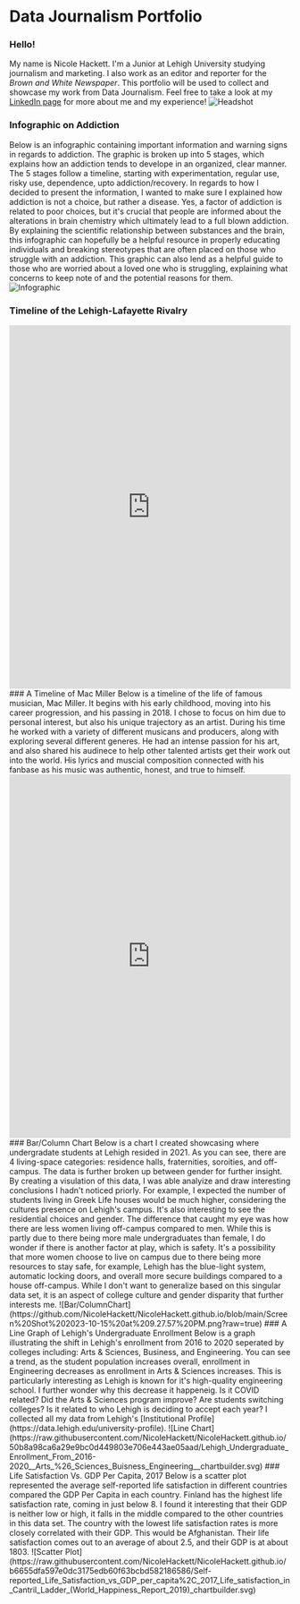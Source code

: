 # Data Journalism Portfolio
### Hello!
My name is Nicole Hackett. I'm a Junior at Lehigh University studying journalism and marketing. I also work as an editor and reporter for the _Brown and White Newspaper_. This portfolio will be used to collect and showcase my work from Data Journalism. 
Feel free to take a look at my [LinkedIn page](https://www.linkedin.com/in/nicole-hackett-51b599237/) for more about me and my experience!
![Headshot](https://github.com/NicoleHackett/NicoleHackett.github.io/blob/main/Screen%20Shot%202023-09-21%20at%2011.30.12%20AM.jpeg?raw=true)
### Infographic on Addiction
Below is an infographic containing important information and warning signs in regards to addiction. The graphic is broken up into 5 stages, which explains how an addiction tends to develope in an organized, clear manner. The 5 stages follow a timeline, starting with experimentation, regular use, risky use, dependence, upto addiction/recovery. In regards to how I decided to present the information, I wanted to make sure I explained how addiction is not a choice, but rather a disease. Yes, a factor of addiction is related to poor choices, but it's crucial that people are informed about the alterations in brain chemistry which ultimately lead to a full blown addiction. By explaining the scientific relationship between substances and the brain, this infographic can hopefully be a helpful resource in properly educating individuals and breaking stereotypes that are often placed on those who struggle with an addiction. This graphic can also lend as a helpful guide to those who are worried about a loved one who is struggling, explaining what concerns to keep note of and the potential reasons for them.  
![Infographic](https://github.com/NicoleHackett/NicoleHackett.github.io/blob/main/Orange%20Green%20Blue%20Colorful%205%20Reasons%20To%20Use%20Informational%20infographic.jpg?raw=true)
### Timeline of the Lehigh-Lafayette Rivalry
<iframe src='https://cdn.knightlab.com/libs/timeline3/latest/embed/index.html?source=1DPJBLnCj_6nkWmdrcZPUCMYz5vkdSBnTvE5xy9E_WKs&font=Default&lang=en&initial_zoom=2&height=650' width='100%' height='650' webkitallowfullscreen mozallowfullscreen allowfullscreen frameborder='0'></iframe> 
### A Timeline of Mac Miller
Below is a timeline of the life of famous musician, Mac Miller. It begins with his early childhood, moving into his career progression, and his passing in 2018. I chose to focus on him due to personal interest, but also his unique trajectory as an artist. During his time he worked with a variety of different musicans and producers, along with exploring several different generes. He had an intense passion for his art, and also shared his audinece to help other talented artists get their work out into the world. His lyrics and muscial composition connected with his fanbase as his music was authentic, honest, and true to himself. 
<iframe src='https://cdn.knightlab.com/libs/timeline3/latest/embed/index.html?source=1OyisrTSAxqzGCFPLX2k_OC_DEpBPv4XcpQ6YAs-k8oA&font=Default&lang=en&initial_zoom=2&height=650' width='100%' height='650' webkitallowfullscreen mozallowfullscreen allowfullscreen frameborder='0'></iframe> 
### Bar/Column Chart
Below is a chart I created showcasing where undergradate students at Lehigh resided in 2021. As you can see, there are 4 living-space categories: residence halls, fraternities, soroities, and off-campus. The data is further broken up between gender for further insight. By creating a visulation of this data, I was able analyize and draw interesting conclusions I hadn't noticed priorly. For example, I expected the number of students living in Greek Life houses would be much higher, considering the cultures presence on Lehigh's campus. It's also interesting to see the residential choices and gender. The difference that caught my eye was how there are less women living off-campus compared to men. While this is partly due to there being more male undergraduates than female, I do wonder if there is another factor at play, which is safety. It's a possibility that more women choose to live on campus due to there being more resources to stay safe, for example, Lehigh has the blue-light system, automatic locking doors, and overall more secure buildings compared to a house off-campus. While I don't want to generalize based on this singular data set, it is an aspect of college culture and gender disparity that further interests me. 
![Bar/ColumnChart](https://github.com/NicoleHackett/NicoleHackett.github.io/blob/main/Screen%20Shot%202023-10-15%20at%209.27.57%20PM.png?raw=true) 
### A Line Graph of Lehigh's Undergraduate Enrollment
Below is a graph illustrating the shift in Lehigh's enrollment from 2016 to 2020 seperated by colleges including: Arts & Sciences, Business, and Engineering. You can see a trend, as the student population increases overall, enrollment in Engineering decreases as enrollment in Arts & Sciences increases. This is particularly interesting as Lehigh is known for it's high-quality engineering school. I further wonder why this decrease it happeneig. Is it COVID related? Did the Arts & Sciences program improve? Are students switching colleges? Is it related to who Lehigh is deciding to accept each year? I collected all my data from Lehigh's [Institutional Profile](https://data.lehigh.edu/university-profile).
![Line Chart](https://raw.githubusercontent.com/NicoleHackett/NicoleHackett.github.io/50b8a98ca6a29e9bc0d449803e706e443ae05aad/Lehigh_Undergraduate_Enrollment_From_2016-2020__Arts_%26_Sciences_Buisness_Engineering__chartbuilder.svg)
### Life Satisfaction Vs. GDP Per Capita, 2017
Below is a scatter plot represented the average self-reported life satisfaction in different countries compared the GDP Per Capita in each country. Finland has the highest life satisfaction rate, coming in just below 8. I found it interesting that their GDP is neither low or high, it falls in the middle compared to the other countries in this data set. The country with the lowest life satisfaction rates is more closely correlated with their GDP. This would be Afghanistan. Their life satisfaction comes out to an average of about 2.5, and their GDP is at about 1803.  
![Scatter Plot](https://raw.githubusercontent.com/NicoleHackett/NicoleHackett.github.io/b6655dfa597e0dc3175edb60f63bcbd582186586/Self-reported_Life_Satisfaction_vs_GDP_per_capita%2C_2017_Life_satisfaction_in_Cantril_Ladder_(World_Happiness_Report_2019)_chartbuilder.svg)
